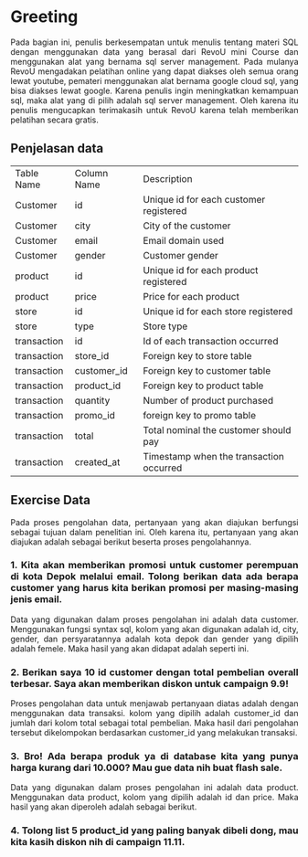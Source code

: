 # Greeting
<p align='justify'> Pada bagian ini, penulis berkesempatan untuk menulis tentang materi SQL dengan menggunakan data yang berasal dari RevoU mini Course dan menggunakan alat yang bernama sql server management. Pada mulanya RevoU mengadakan pelatihan online yang dapat diakses oleh semua orang lewat youtube, pemateri menggunakan alat bernama google cloud sql, yang bisa diakses lewat google. Karena penulis ingin meningkatkan kemampuan sql, maka alat yang di pilih adalah sql server management. Oleh karena itu penulis mengucapkan terimakasih untuk RevoU karena telah memberikan pelatihan secara gratis.</p>

## Penjelasan data
<table>
   <tr>
     <td>Table Name</td>
     <td>Column Name</td>
     <td>Description</td>
   </tr>
  <tr>
     <td>Customer</td>
     <td>id</td>
     <td>Unique id for each customer registered</td>
  </tr>
  <tr>
     <td>Customer</td>
     <td>city</td>
     <td>City of the customer</td>
  </tr>
  <tr>
     <td>Customer</td>
     <td>email</td>
     <td>Email domain used</td>
  </tr>
  <tr>
     <td>Customer</td>
     <td>gender</td>
     <td>Customer gender</td>
  </tr>
  <tr>
     <td>product</td>
     <td>id</td>
     <td>Unique id for each product registered</td>
  </tr>
  <tr>
     <td>product</td>
     <td>price</td>
     <td>Price for each product</td>
  </tr>
  <tr>
     <td>store</td>
     <td>id</td>
     <td>Unique id for each store registered</td>
  </tr>
  <tr>
     <td>store</td>
     <td>type</td>
     <td>Store type</td>
  </tr>
  <tr>
     <td>transaction</td>
     <td>id</td>
     <td>Id of each transaction occurred</td>
  </tr>
  <tr>
     <td>transaction</td>
     <td>store_id</td>
     <td>Foreign key to store table</td>
  </tr>
  <tr>
     <td>transaction</td>
     <td>customer_id</td>
     <td>Foreign key to customer table</td>
  </tr>
  <tr>
     <td>transaction</td>
     <td>product_id</td>
     <td>Foreign key to product table</td>
  </tr>
  <tr>
     <td>transaction</td>
     <td>quantity</td>
     <td>Number of product purchased</td>
  </tr>
  <tr>
     <td>transaction</td>
     <td>promo_id</td>
     <td>foreign key to promo table</td>
  </tr>
  <tr>
     <td>transaction</td>
     <td>total</td>
     <td>Total nominal the customer should pay</td>
  </tr>
  <tr>
     <td>transaction</td>
     <td>created_at</td>
     <td>Timestamp when the transaction occurred</td>
  </tr>
</table>

## Exercise Data
<p align='justify'>Pada proses pengolahan data, pertanyaan yang akan diajukan berfungsi sebagai tujuan dalam penelitian ini. Oleh karena itu, pertanyaan yang akan diajukan adalah sebagai berikut beserta proses pengolahannya.</p> 

<h3 align='justify'>1. Kita akan memberikan promosi untuk customer perempuan di kota Depok melalui email. Tolong berikan data ada berapa customer yang harus kita berikan promosi per masing-masing jenis email.</h3>
<p align='justify'>Data yang digunakan dalam proses pengolahan ini adalah data customer. Menggunakan fungsi syntax sql, kolom yang akan digunakan adalah id, city, gender, dan persyaratannya adalah kota depok dan gender yang dipilih adalah femele. Maka hasil yang akan didapat adalah seperti ini.</p>
<pict1>

<h3 align='justify'>2. Berikan saya 10 id customer dengan total pembelian overall terbesar. Saya akan memberikan diskon untuk campaign 9.9!</h3>
<p align='justify'>Proses pengolahan data untuk menjawab pertanyaan diatas adalah dengan menggunakan data transaksi. kolom yang dipilih adalah customer_id dan jumlah dari kolom total sebagai total pembelian. Maka hasil dari pengolahan tersebut dikelompokan berdasarkan customer_id yang melakukan transaksi.</p>
<pict2>

<h3 align='justify'>3. Bro! Ada berapa produk ya di database kita yang punya harga kurang dari 10.000? Mau gue data nih buat flash sale.</h3>
<p align='justify'>Data yang digunakan dalam proses pengolahan ini adalah data product. Menggunakan data product, kolom yang dipilih adalah id dan price. Maka hasil yang akan diperoleh adalah sebagai berikut.</p>
<pict3>
   
<h3 align='justify'>4. Tolong list 5 product_id yang paling banyak dibeli dong, mau kita kasih diskon nih di campaign 11.11.</h3>
